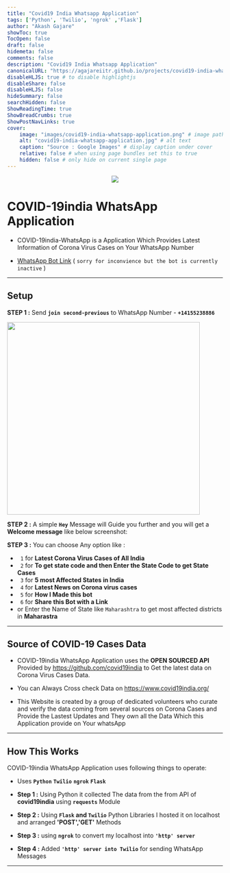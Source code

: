 ```yaml
---
title: "Covid19 India Whatsapp Application"
tags: ['Python', 'Twilio', 'ngrok' ,'Flask']
author: "Akash Gajare"
showToc: true
TocOpen: false
draft: false
hidemeta: false
comments: false
description: "Covid19 India Whatsapp Application"
canonicalURL: "https://agajareiitr.github.io/projects/covid19-india-whatsapp-application/"
disableHLJS: true # to disable highlightjs
disableShare: false
disableHLJS: false
hideSummary: false
searchHidden: false
ShowReadingTime: true
ShowBreadCrumbs: true
ShowPostNavLinks: true
cover:
    image: "images/covid19-india-whatsapp-application.png" # image path/url
    alt: "covid19-india-whatsapp-application.jpg" # alt text
    caption: "Source : Google Images" # display caption under cover
    relative: false # when using page bundles set this to true
    hidden: false # only hide on current single page
---
```


<p align="center">
  <a href="https://github.com/agajareiitr/COVID-19india-WhatsApp-Application"> 
  <img  src="https://github-readme-stats.vercel.app/api/pin/?username=agajareiitr&repo=COVID-19india-WhatsApp-Application&bg_color=151515&text_color=9f9f9f"/>
    </a>
</p>

# COVID-19india WhatsApp Application

- COVID-19india-WhatsApp is a Application Which Provides Latest Information of Corona Virus Cases on Your WhatsApp Number

- [WhatsApp Bot Link](https://wa.me/14155238886?text=join%20second-previous) ( `sorry for inconvience but the bot is currently inactive` )

---

## Setup

**STEP 1 :** Send **`join second-previous`** to WhatsApp Number - **`+14155238886`**

<img src="/images/Project-Images/join%20second-previous.PNG" height=450>

**STEP 2 :** A simple **`Hey`** Message will Guide you further and you will get a **Welcome message** like below screenshot:

**STEP 3 :** You can choose Any option like :

- ` 1` for **Latest Corona Virus Cases of All India**
- ` 2` for **To get state code and then Enter the State Code to get State Cases**
- ` 3` for **5 most Affected States in India**
- ` 4` for **Latest News on Corona virus cases**
- ` 5` for **How I Made this bot**
- ` 6` for **Share this Bot with a Link**
- or Enter the Name of State like `Maharashtra` to get most affected districts in **Maharastra**

---

## Source of COVID-19 Cases Data

- COVID-19india WhatsApp Application uses the **OPEN SOURCED API** Provided by https://github.com/covid19india to Get the latest data on Corona Virus Cases Data.

- You can Always Cross check Data on https://www.covid19india.org/

- This Website is created by a group of dedicated volunteers who curate and verify the data coming from several sources on Corona Cases and Provide the Lastest Updates and They own all the Data Which this Application provide on Your whatsApp

---

## How This Works

COVID-19india WhatsApp Application uses following things to operate:

- Uses **` Python `** **` Twilio `** **` ngrok `** **` Flask `**

- **Step 1 :** Using Python it collected The data from the from API of **covid19india** using **`requests`** Module
- **Step 2 :** Using **`Flask` and `Twilio`** Python Libraries I hosted it on localhost and arranged **'POST','GET'** Methods
- **Step 3 :** using **`ngrok`** to convert my localhost into **`'http' server`**
- **Step 4 :** Added **`'http' server into Twilio`** for sending WhatsApp Messages

---
